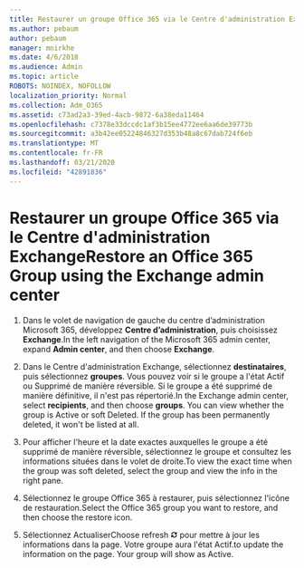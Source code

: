 ```yaml
---
title: Restaurer un groupe Office 365 via le Centre d'administration Exchange
ms.author: pebaum
author: pebaum
manager: mnirkhe
ms.date: 4/6/2018
ms.audience: Admin
ms.topic: article
ROBOTS: NOINDEX, NOFOLLOW
localization_priority: Normal
ms.collection: Adm_O365
ms.assetid: c73ad2a3-39ed-4acb-9872-6a38eda11464
ms.openlocfilehash: c7378e33dccdc1af3b15ee4772ee6aa6de39773b
ms.sourcegitcommit: a3b42ee05224846327d353b48a8c67dab724f6eb
ms.translationtype: MT
ms.contentlocale: fr-FR
ms.lasthandoff: 03/21/2020
ms.locfileid: "42891836"
---
```

# <a name="restore-an-office-365-group-using-the-exchange-admin-center"></a><span data-ttu-id="3d96e-102">Restaurer un groupe Office 365 via le Centre d'administration Exchange</span><span class="sxs-lookup"><span data-stu-id="3d96e-102">Restore an Office 365 Group using the Exchange admin center</span></span>

1. <span data-ttu-id="3d96e-103">Dans le volet de navigation de gauche du centre d’administration Microsoft 365, développez **Centre d’administration**, puis choisissez **Exchange**.</span><span class="sxs-lookup"><span data-stu-id="3d96e-103">In the left navigation of the Microsoft 365 admin center, expand **Admin center**, and then choose **Exchange**.</span></span>
    
2. <span data-ttu-id="3d96e-p101">Dans le Centre d'administration Exchange, sélectionnez **destinataires**, puis sélectionnez **groupes**. Vous pouvez voir si le groupe a l'état Actif ou Supprimé de manière réversible. Si le groupe a été supprimé de manière définitive, il n'est pas répertorié.</span><span class="sxs-lookup"><span data-stu-id="3d96e-p101">In the Exchange admin center, select **recipients**, and then choose **groups**. You can view whether the group is Active or soft Deleted. If the group has been permanently deleted, it won't be listed at all.</span></span>
    
3. <span data-ttu-id="3d96e-107">Pour afficher l'heure et la date exactes auxquelles le groupe a été supprimé de manière réversible, sélectionnez le groupe et consultez les informations situées dans le volet de droite.</span><span class="sxs-lookup"><span data-stu-id="3d96e-107">To view the exact time when the group was soft deleted, select the group and view the info in the right pane.</span></span>
    
4. <span data-ttu-id="3d96e-108">Sélectionnez le groupe Office 365 à restaurer, puis sélectionnez l'icône de restauration.</span><span class="sxs-lookup"><span data-stu-id="3d96e-108">Select the Office 365 group you want to restore, and then choose the restore icon.</span></span>
    
5. <span data-ttu-id="3d96e-109">Sélectionnez Actualiser</span><span class="sxs-lookup"><span data-stu-id="3d96e-109">Choose refresh</span></span> ![Icône Actualiser](media/6464df90-2a91-4c1f-92a6-9a38c7696ac3.gif) <span data-ttu-id="3d96e-p102">pour mettre à jour les informations dans la page. Votre groupe aura l'état Actif.</span><span class="sxs-lookup"><span data-stu-id="3d96e-p102">to update the information on the page. Your group will show as Active.</span></span> 
    

